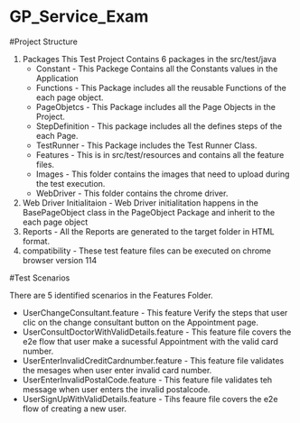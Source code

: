 # GP_Service_Exam

#Project Structure

1. Packages
      This Test Project Contains 6 packages in the src/test/java
      * Constant - This Packege Contains all the  Constants values in the Application
      * Functions - This Package includes all the reusable Functions of the each page object.
      * PageObjetcs - This Package includes all the Page Objects in the Project.
      * StepDefinition - This package includes all the defines steps of the each Page.
      * TestRunner - This Package includes the Test Runner Class.
      * Features - This is in src/test/resources and contains all the feature files.
      * Images - This folder contains the images that need to upload during the test execution.
      * WebDriver - This  folder contains the chrome driver. 
2. Web Driver Initialitaion - Web Driver initialitation happens in the BasePageObject class in the PageObject Package and inherit to the   
                              each page object
3. Reports  - All the Reports are generated to the target folder in HTML format.
4. compatibility - These test feature files can be executed on chrome browser version 114
 

#Test Scenarios

There are  5 identified scenarios in the Features Folder.
   * UserChangeConsultant.feature - This feature Verify the steps that user clic on the change consultant button on the Appointment page.
   * UserConsultDoctorWithValidDetails.feature - This feature file covers the e2e flow that user make a sucessful Appointment with the                                                     valid card number.
   * UserEnterInvalidCreditCardnumber.feature - This feature file validates the mesages when user enter invalid card number.
   * UserEnterInvalidPostalCode.feature - This feature file validates teh message when user enters the invalid postalcode.
   * UserSignUpWithValidDetails.feature - Tihs feaure file covers the e2e flow of creating a new user. 

